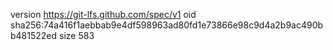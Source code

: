 version https://git-lfs.github.com/spec/v1
oid sha256:74a416f1aebbab9e4df598963ad80fd1e73866e98c9d4a2b9ac490bb481522ed
size 583
